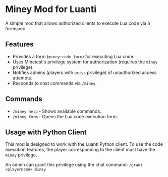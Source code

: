 # Miney Mod for Luanti

A simple mod that allows authorized clients to execute Lua code via a formspec.

## Features

- Provides a form (`miney:code_form`) for executing Lua code.
- Uses Minetest's privilege system for authorization (requires the `miney` privilege).
- Notifies admins (players with `privs` privilege) of unauthorized access attempts.
- Responds to chat commands via `/miney`.

## Commands

- `/miney help` - Shows available commands.
- `/miney form` - Opens the Lua code execution form.

## Usage with Python Client

This mod is designed to work with the Luanti Python client. To use the code execution features, the player corresponding to the client must have the `miney` privilege.

An admin can grant this privilege using the chat command:
`/grant <playername> miney`
